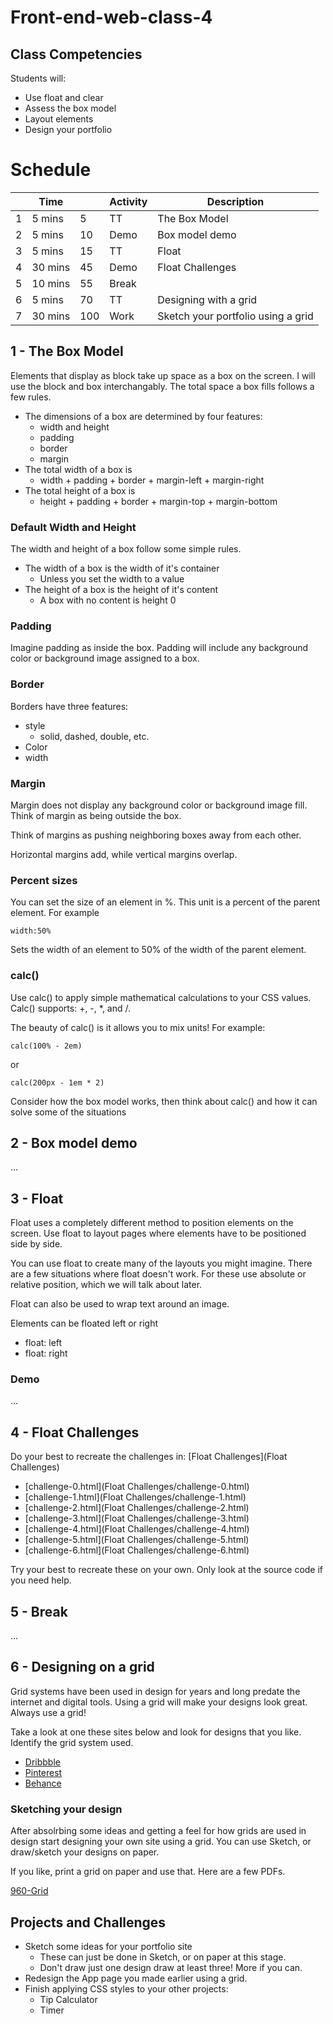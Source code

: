 # Front-end-web-class-4


## Class Competencies

Students will: 

- Use float and clear
- Assess the box model
- Layout elements 
- Design your portfolio

# Schedule 

|   | Time   |    | Activity | Description|
|---|--------|----|----------|------------|
|  1|  5 mins|   5|        TT| The Box Model|
|  2|  5 mins|  10|      Demo| Box model demo|
|  3|  5 mins|  15|        TT| Float|
|  4| 30 mins|  45|      Demo| Float Challenges|
|  5| 10 mins|  55|     Break| |
|  6|  5 mins|  70|        TT| Designing with a grid|
|  7| 30 mins| 100|      Work| Sketch your portfolio using a grid|

## 1 - The Box Model

Elements that display as block take up space as a box on the screen. 
I will use the block and box interchangably. 
The total space a box fills follows a few rules. 

- The dimensions of a box are determined by four features: 
    - width and height
    - padding
    - border
    - margin
- The total width of a box is
    - width + padding + border + margin-left + margin-right
- The total height of a box is
    - height + padding + border + margin-top + margin-bottom

### Default Width and Height

The width and height of a box follow some simple rules. 

- The width of a box is the width of it's container
    - Unless you set the width to a value
- The height of a box is the height of it's content
    - A box with no content is height 0

### Padding

Imagine padding as inside the box. Padding will include any background 
color or background image assigned to a box.

### Border

Borders have three features:

- style
    - solid, dashed, double, etc.
- Color
- width

### Margin 

Margin does not display any background color or background image fill. 
Think of margin as being outside the box. 

Think of margins as pushing neighboring boxes away from each other.

Horizontal margins add, while vertical margins overlap.

### Percent sizes 

You can set the size of an element in %. This unit is a percent 
of the parent element. For example 

`width:50%` 

Sets the width of an element to 50% of the width of the parent element. 

### calc()

Use calc() to apply simple mathematical calculations to your 
CSS values. Calc() supports: +, -, *, and /. 

The beauty of calc() is it allows you to mix units! For example:

`calc(100% - 2em)`

or 

`calc(200px - 1em * 2)`

Consider how the box model works, then think about calc() and 
how it can solve some of the situations 

## 2 - Box model demo

...

## 3 - Float

Float uses a completely different method to position elements on the screen. 
Use float to layout pages where elements have to be positioned side by side. 

You can use float to create many of the layouts you might imagine. 
There are a few situations where float doesn't work. 
For these use absolute or relative position, which we will talk about later.

Float can also be used to wrap text around an image. 

Elements can be floated left or right

- float: left
- float: right

### Demo

...

## 4 - Float Challenges

Do your best to recreate the challenges in: 
[Float Challenges](Float Challenges)

- [challenge-0.html](Float Challenges/challenge-0.html)
- [challenge-1.html](Float Challenges/challenge-1.html)
- [challenge-2.html](Float Challenges/challenge-2.html)
- [challenge-3.html](Float Challenges/challenge-3.html)
- [challenge-4.html](Float Challenges/challenge-4.html)
- [challenge-5.html](Float Challenges/challenge-5.html)
- [challenge-6.html](Float Challenges/challenge-6.html)

Try your best to recreate these on your own. 
Only look at the source code if you need help. 

## 5 - Break 

...

## 6 - Designing on a grid

Grid systems have been used in design for years and long predate 
the internet and digital tools. Using a grid will make your designs
look great. Always use a grid! 

Take a look at one these sites below and look for designs that
you like. Identify the grid system used. 

- [Dribbble](https://dribbble.com/search?q=grid)
- [Pinterest](https://www.pinterest.com/search/pins/?q=web%20design%20grid&rs=typed&term_meta[]=web%7Ctyped&term_meta[]=design%7Ctyped&term_meta[]=grid%7Ctyped)
- [Behance](https://www.behance.net/search?content=projects&sort=appreciations&time=week&search=webdesign)

### Sketching your design

After absolrbing some ideas and getting a feel for how grids 
are used in design start designing your own site using a grid. 
You can use Sketch, or draw/sketch your designs on paper. 

If you like, print a grid on paper and use that. Here are a few
PDFs.

[960-Grid](https://github.com/nathansmith/960-Grid-System/tree/master/sketch_sheets)

## Projects and Challenges

- Sketch some ideas for your portfolio site
    - These can just be done in Sketch, or on paper at this stage.
    - Don't draw just one design draw at least three! More if you can. 
- Redesign the App page you made earlier using a grid.
- Finish applying CSS styles to your other projects:
    - Tip Calculator
    - Timer









